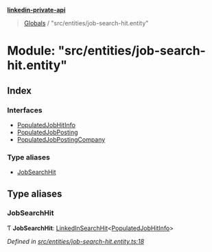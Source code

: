 **[linkedin-private-api](../README.md)**

> [Globals](../globals.md) / "src/entities/job-search-hit.entity"

# Module: "src/entities/job-search-hit.entity"

## Index

### Interfaces

* [PopulatedJobHitInfo](../interfaces/_src_entities_job_search_hit_entity_.populatedjobhitinfo.md)
* [PopulatedJobPosting](../interfaces/_src_entities_job_search_hit_entity_.populatedjobposting.md)
* [PopulatedJobPostingCompany](../interfaces/_src_entities_job_search_hit_entity_.populatedjobpostingcompany.md)

### Type aliases

* [JobSearchHit](_src_entities_job_search_hit_entity_.md#jobsearchhit)

## Type aliases

### JobSearchHit

Ƭ  **JobSearchHit**: [LinkedInSearchHit](../interfaces/_src_entities_linkedin_search_hit_entity_.linkedinsearchhit.md)<[PopulatedJobHitInfo](../interfaces/_src_entities_job_search_hit_entity_.populatedjobhitinfo.md)\>

*Defined in [src/entities/job-search-hit.entity.ts:18](https://github.com/Maece97/linkedin-private-api/blob/e083f37/src/entities/job-search-hit.entity.ts#L18)*
